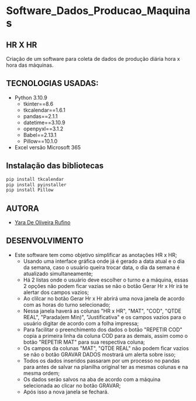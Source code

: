 # Software_Dados_Producao_Maquinas

## HR X HR
Criação de um software para coleta de dados de produção diária hora x hora das máquinas.

## TECNOLOGIAS USADAS:
- Python 3.10.9
  - tkinter==8.6 
  - tkcalendar==1.6.1
  - pandas==2.1.1
  - datetime==3.10.9
  - openpyxl==3.1.2
  - Babel==2.13.1
  - Pillow==10.1.0
- Excel versão Microsoft 365
 
## Instalação das bibliotecas
```bash
pip install tkcalendar
pip install pyinstaller
pip install Pillow

```
 
## AUTORA
- [Yara De Oliveira Rufino](https://www.linkedin.com/in/yara-de-oliveira-rufino/)

## DESENVOLVIMENTO
- Este software tem como objetivo simplificar as anotações HR x HR;
  - Usando uma interface gráfica onde já é gerado a data atual e o dia da semana, caso o usuário queira trocar data, o dia da semana é atualizado simultaneamente;
  - Há 2 listas onde o usuário deve escolher o turno e a máquina, essas 2 opções não podem ficar vazias se não o botão Gerar Hr x Hr irá te alertar dos campos vazios;
  - Ao clilcar no botão Gerar Hr x Hr abrirá uma nova janela de acordo com as horas do turno selecionado;
  - Nessa janela haverá as colunas "HR x HR", "MAT", "COD", "QTDE REAL", "Parada(em Min)", "Justificativa" e os campos vazios para o usuário digitar de acordo com a folha impressa;
  - Para facilitar o preenchimento dos dados o botão "REPETIR COD" copia a primeira linha da coluna COD para as demais, assim como o botão "REPETIR MAT" para sua respectiva coluna;
  - Os campos da colunas "MAT", "QTDE REAL" não podem ficar vazios se não o botão GRAVAR DADOS mostrará um alerta sobre isso;
  - Todos os dados inseridos passaram por um processo no pandas para antes de salvar na planilha original ter as mesmas colunas e na mesma ordem;
  - Os dados serão salvos na aba de acordo com a máquina selecionada ao clicar no botão GRAVAR;
  - Após isso a nova janela se fechará.

